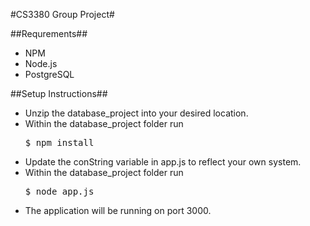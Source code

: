 #CS3380 Group Project#

##Requrements##

* NPM
* Node.js
* PostgreSQL

##Setup Instructions##

* Unzip the database_project into your desired location.
* Within the database_project folder run <pre>$ npm install</pre>
* Update the conString variable in app.js to reflect your own system.
* Within the database_project folder run <pre>$ node app.js</pre> 
* The application will be running on port 3000.
